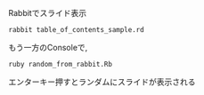 Rabbitでスライド表示

````
rabbit table_of_contents_sample.rd
````

もう一方のConsoleで,

````
ruby random_from_rabbit.Rb
````

エンターキー押すとランダムにスライドが表示される
